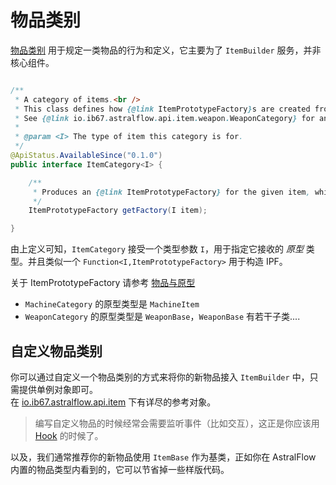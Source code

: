 # 物品类别

[物品类别](https://flow.bukkit.rip/javadoc/io/ib67/astralflow/item/builder/ItemCategory.html)
用于规定一类物品的行为和定义，它主要为了 `ItemBuilder` 服务，并非核心组件。

```java

/**
 * A category of items.<br />
 * This class defines how {@link ItemPrototypeFactory}s are created from your custom item types.<br />
 * See {@link io.ib67.astralflow.api.item.weapon.WeaponCategory} for an example.
 *
 * @param <I> The type of item this category is for.
 */
@ApiStatus.AvailableSince("0.1.0")
public interface ItemCategory<I> {

    /**
     * Produces an {@link ItemPrototypeFactory} for the given item, which will be registered into {@link io.ib67.astralflow.manager.ItemRegistry}
     */
    ItemPrototypeFactory getFactory(I item);

}
```

由上定义可知，`ItemCategory` 接受一个类型参数 `I`，用于指定它接收的 *原型* 类型。并且类似一个 `Function<I,ItemPrototypeFactory>` 用于构造 IPF。

关于 ItemPrototypeFactory 请参考 [物品与原型](./spec/item_prototype.md)

* `MachineCategory` 的原型类型是 `MachineItem`
* `WeaponCategory` 的原型类型是 `WeaponBase`，`WeaponBase` 有若干子类....

## 自定义物品类别

你可以通过自定义一个物品类别的方式来将你的新物品接入 `ItemBuilder` 中，只需提供单例对象即可。  
在 [io.ib67.astralflow.api.item](https://github.com/InlinedLambdas/AstralFlow/tree/main/src/main/java/io/ib67/astralflow/api/item)
下有详尽的参考对象。

> 编写自定义物品的时候经常会需要监听事件（比如交互），这正是你应该用 [Hook](./spec/universal/hook.md) 的时候了。

以及，我们通常推荐你的新物品使用 `ItemBase` 作为基类，正如你在 AstralFlow 内置的物品类型内看到的，它可以节省掉一些样版代码。